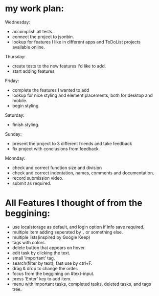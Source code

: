 # my work plan:

Wednesday:
 - accomplish all tests.
 - connect the project to jsonbin.
 - lookup for features I like in different apps and ToDoList projects available online.
 
Thursday:
  - create tests to the new features I'd like to add.
  - start adding features

Friday:
 - complete the features I wanted to add
 - lookup for nice styling and element placements, both for desktop and mobile.
 - begin styling.

Saturday:
 - finish styling.

Sunday:
 - present the project to 3 different friends and take feedback
 - fix project with conclusions from feedback.

Monnday:
 - check and correct function size and division
 - check and correct indentation, names, comments and documentation.
 - record submission video.
 - submit as required.

# All Features I thought of from the beggining:
 - use localstorage as default, and login option if info save required.
 - multiple item adding seperated by `,` or something else.
 - multiple lists(inspired by Google Keep)
 - tags with colors.
 - delete button that appears on hover.
 - edit task by clicking the text.
 - small 'important' tag.
 - search(filter by text), fast use by ctrl+F.
 - drag & drop to change the order.
 - focus from the beggining on #text-input.
 - press 'Enter' key to add item.
 - menu with important tasks, completed tasks, deleted tasks, and tags tree.
